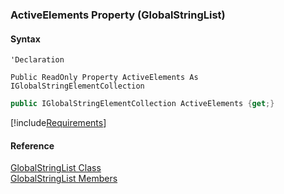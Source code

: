 ﻿### ActiveElements Property (GlobalStringList)

#### Syntax

```vbnet
'Declaration

Public ReadOnly Property ActiveElements As IGlobalStringElementCollection
```

```csharp
public IGlobalStringElementCollection ActiveElements {get;}
```

[!include[Requirements](../partials/requirements.md)]

#### Reference

[GlobalStringList Class](fcSDK~FChoice.Foundation.Clarify.DataObjects.GlobalStringList.md)  
[GlobalStringList Members](fcSDK~FChoice.Foundation.Clarify.DataObjects.GlobalStringList_members.md)